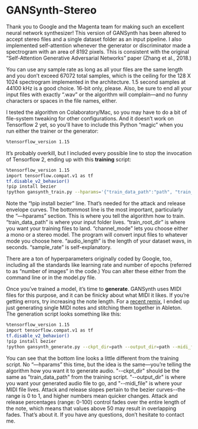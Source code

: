 # GANSynth-Stereo

Thank you to Google and the Magenta team for making such an excellent neural network synthesizer! This version of GANSynth has been altered to accept stereo files and a single dataset folder as an input pipeline. I also implemented self-attention whenever the generator or discriminator made a spectrogram with an area of 8192 pixels. This is consistent with the original “Self-Attention Generative Adversarial Networks” paper (Zhang et al., 2018.)

You can use any sample rate as long as all your files are the same length and you don’t exceed 67072 total samples, which is the ceiling for the 128 X 1024 spectrogram implemented in the architecture. 1.5 second samples at 44100 kHz is a good choice. 16-bit only, please. Also, be sure to end all your input files with exactly “.wav” or the algorithm will complain—and no funny characters or spaces in the file names, either.

I tested the algorithm on Colaboratory/Mac, so you may have to do a bit of file-system tweaking for other configurations. And it doesn’t work on Tensorflow 2 yet, so you'll have to include this Python “magic” when you run either the trainer or the generator:

```bash
%tensorflow_version 1.15
```

It’s probably overkill, but I included every possible line to stop the invocation of Tensorflow 2, ending up with this **training** script:

```bash
%tensorflow_version 1.15
import tensorflow.compat.v1 as tf
tf.disable_v2_behavior()
!pip install bezier
!python gansynth_train.py --hparams='{"train_data_path":"path", "train_root_dir":"path", "channel_mode":"stereo", "audio_length":1.5, "sample_rate":44100}'
```

Note the “!pip install bezier” line. That’s needed for the attack and release envelope curves. The bottommost line is the most important, particularly the “—hparams” section. This is where you tell the algorithm how to train. “train_data_path” is where your input folder lives. “train_root_dir” is where you want your training files to land. “channel_mode” lets you choose either a mono or a stereo model. The program will convert input files to whatever mode you choose here. “audio_length” is the length of your dataset wavs, in seconds. “sample_rate” is self-explanatory.

There are a ton of hyperparameters originally coded by Google, too, including all the standards like learning rate and number of epochs (referred to as “number of images” in the code.) You can alter these either from the command line or in the model.py file.

Once you’ve trained a model, it’s time to **generate**. GANSynth uses MIDI files for this purpose, and it can be finicky about what MIDI it likes. If you’re getting errors, try increasing the note length. For a [recent remix](http://soundcloud.com/demonflexcouncil/ymmwina), I ended up just generating single MIDI notes and stitching them together in Ableton. The generation script looks something like this:

```bash
%tensorflow_version 1.15
import tensorflow.compat.v1 as tf
tf.disable_v2_behavior()
!pip install bezier
!python gansynth_generate.py --ckpt_dir=path --output_dir=path --midi_file=path --attack_percent=1 --attack_slope=0.5 --release_percent=1 --release_slope=0.5
```

You can see that the bottom line looks a little different from the training script. No “—hparams” this time, but the idea is the same—you’re telling the algorithm how you want it to generate audio. "--ckpt_dir" should be the same as "train_data_path" from the training script. "--output_dir" is where you want your generated audio file to go, and "--midi_file" is where your MIDI file lives. Attack and release slopes pertain to the bezier curves--the range is 0 to 1, and higher numbers mean quicker changes. Attack and release percentages (range: 0-100) control fades over the entire length of the note, which means that values above 50 may result in overlapping fades. That’s about it. If you have any questions, don’t hesitate to contact me.



